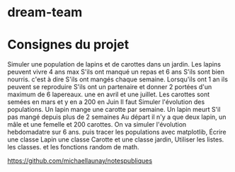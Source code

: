 # dream-team
# Consignes du projet
Simuler une population de lapins et de carottes dans un jardin.
Les lapins peuvent vivre 4 ans max S'ils ont manqué un repas et 6 ans
S'ils sont bien nourris. c'est à dire S'ils ont mangés chaque semaine.
Lorsqu'ils ont 1 an ils peuvent se reproduire S'ils ont un
partenaire et donner 2 portées d'un maximum de 6 lapereaux. une en avril et une juillet.
Les carottes sont semées en mars et y en a 200 en Juin
Il faut Simuler l'évolution des populations.
Un lapin mange une carotte par semaine.
Un lapin meurt S'il pas mangé depuis plus de 2 semaines
Au départ il n'y a que deux lapin, un mâle et une femelle et 200 carottes.
On va simuler l'évolution hebdomadatre sur 6 ans. puis tracer les populations
avec matplotlib,
Écrire une classe Lapin une classe Carotte et une classe jardin,
Utiliser les listes. les classes. et les fonctions random de math.

https://github.com/michaellaunay/notespubliques